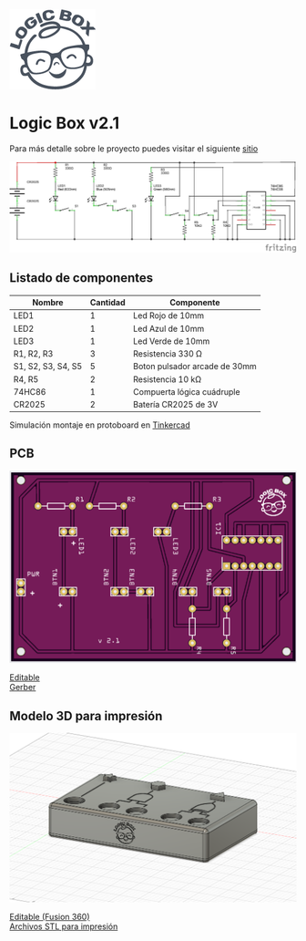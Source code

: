 ![Logic Box](logo.png)

# Logic Box v2.1

Para más detalle sobre le proyecto puedes visitar el siguiente [sitio](https://ezesoler.com/logicbox)

![Esquemático](schematic.png)

## Listado de componentes

| Nombre | Cantidad |  Componente  |
|--|--|--|
| LED1 | 1 | Led Rojo de 10mm |
| LED2 | 1 | Led Azul de 10mm |
| LED3 | 1 | Led Verde de 10mm |
| R1, R2, R3 | 3  | Resistencia 330 Ω |
| S1, S2, S3, S4, S5 | 5  | Boton pulsador arcade de 30mm |
| R4, R5 | 2  | Resistencia 10 kΩ |
| 74HC86 | 1  | Compuerta lógica cuádruple |
| CR2025 | 2  | Batería CR2025 de 3V |

Simulación montaje en protoboard en [Tinkercad](https://www.tinkercad.com/things/bEHhhJZuyzz?sharecode=dyOD2t0xn3G-a6pu4hyFaRKaPOuoOR1O2RBs0LghjeE) 

## PCB

![PCB](PCB_capture.png)

[Editable](Logic_Box_Schematic.fzz "download") <br>
[Gerber](gerber/PCB_LB_v2.1.zip "download")

## Modelo 3D para impresión

![3D Model](3D_print_capture.png)

[Editable \(Fusion 360\)](3D%20Print/Logic%20Box%202.1.f3d "download") <br>
[Archivos STL para impresión](3D%20Print/stl)